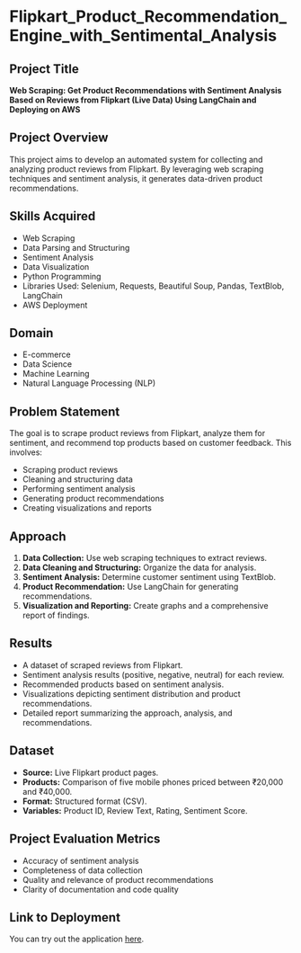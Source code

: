 # Flipkart_Product_Recommendation_Engine_with_Sentimental_Analysis
## Project Title
**Web Scraping: Get Product Recommendations with Sentiment Analysis Based on Reviews from Flipkart (Live Data) Using LangChain and Deploying on AWS**

## Project Overview
This project aims to develop an automated system for collecting and analyzing product reviews from Flipkart. By leveraging web scraping techniques and sentiment analysis, it generates data-driven product recommendations.

## Skills Acquired
- Web Scraping
- Data Parsing and Structuring
- Sentiment Analysis
- Data Visualization
- Python Programming
- Libraries Used: Selenium, Requests, Beautiful Soup, Pandas, TextBlob, LangChain
- AWS Deployment

## Domain
- E-commerce
- Data Science
- Machine Learning
- Natural Language Processing (NLP)

## Problem Statement
The goal is to scrape product reviews from Flipkart, analyze them for sentiment, and recommend top products based on customer feedback. This involves:
- Scraping product reviews
- Cleaning and structuring data
- Performing sentiment analysis
- Generating product recommendations
- Creating visualizations and reports

## Approach
1. **Data Collection:** Use web scraping techniques to extract reviews.
2. **Data Cleaning and Structuring:** Organize the data for analysis.
3. **Sentiment Analysis:** Determine customer sentiment using TextBlob.
4. **Product Recommendation:** Use LangChain for generating recommendations.
5. **Visualization and Reporting:** Create graphs and a comprehensive report of findings.

## Results
- A dataset of scraped reviews from Flipkart.
- Sentiment analysis results (positive, negative, neutral) for each review.
- Recommended products based on sentiment analysis.
- Visualizations depicting sentiment distribution and product recommendations.
- Detailed report summarizing the approach, analysis, and recommendations.

## Dataset
- **Source:** Live Flipkart product pages.
- **Products:** Comparison of five mobile phones priced between ₹20,000 and ₹40,000.
- **Format:** Structured format (CSV).
- **Variables:** Product ID, Review Text, Rating, Sentiment Score.

## Project Evaluation Metrics
- Accuracy of sentiment analysis
- Completeness of data collection
- Quality and relevance of product recommendations
- Clarity of documentation and code quality

## Link to Deployment
You can try out the application [here](http://3.109.208.185:8501/).




